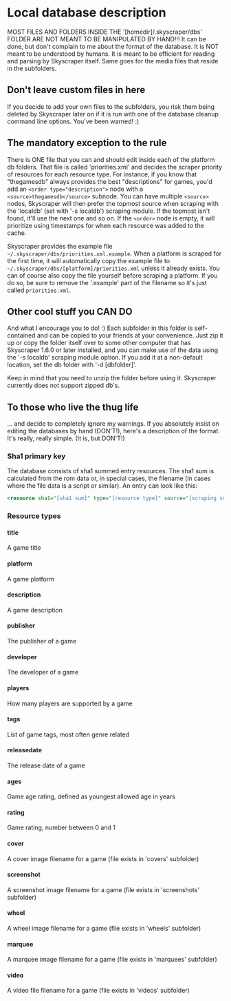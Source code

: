 # Local database description
MOST FILES AND FOLDERS INSIDE THE '[homedir]/.skyscraper/dbs' FOLDER ARE NOT MEANT TO BE MANIPULATED BY HAND!!! It can be done, but don't complain to me about the format of the database. It is NOT meant to be understood by humans. It is meant to be efficient for reading and parsing by Skyscraper itself. Same goes for the media files that reside in the subfolders.

## Don't leave custom files in here
If you decide to add your own files to the subfolders, you risk them being deleted by Skyscraper later on if it is run with one of the database cleanup command line options. You've been warned! :)

## The mandatory exception to the rule
There is ONE file that you can and should edit inside each of the platform db folders. That file is called 'priorities.xml' and decides the scraper priority of resources for each resource type. For instance, if you know that "thegamesdb" always provides the best "descriptions" for games, you'd add an `<order type="description">` node with a `<source>thegamesdb</source>` subnode. You can have multiple `<source>` nodes, Skyscraper will then prefer the topmost source when scraping with the 'localdb' (set with '-s localdb') scraping module. If the topmost isn't found, it'll use the next one and so on. If the `<order>` node is empty, it will prioritize using timestamps for when each resource was added to the cache.

Skyscraper provides the example file `~/.skyscraper/dbs/priorities.xml.example`. When a platform is scraped for the first time, it will automatically copy the example file to `~/.skyscraper/dbs/[platform]/priorities.xml` unless it already exists. You can of course also copy the file yourself before scraping a platform. If you do so, be sure to remove the '.example' part of the filename so it's just called `priorities.xml`.

## Other cool stuff you CAN DO
And what I encourage you to do! :) Each subfolder in this folder is self-contained and can be copied to your friends at your convenience. Just zip it up or copy the folder itself over to some other computer that has Skyscraper 1.6.0 or later installed, and you can make use of the data using the '-s localdb' scraping module option. If you add it at a non-default location, set the db folder with '-d [dbfolder]'.

Keep in mind that you need to unzip the folder before using it. Skyscraper currently does not support zipped db's.

## To those who live the thug life
... and decide to completely ignore my warnings. If you absolutely insist on editing the databases by hand (DON'T!), here's a description of the format. It's really, really simple. (It is, but DON'T!)

### Sha1 primary key
The database consists of sha1 summed entry resources. The sha1 sum is calculated from the rom data or, in special cases, the filename (in cases where the file data is a script or similar). An entry can look like this:

```xml
<resource sha1="[sha1 sum]" type="[resource type]" source="[scraping source]" timestamp="[msecs sine epoch]">Resource data</resource>
```

### Resource types
#### title
A game title
#### platform
A game platform
#### description
A game description
#### publisher
The publisher of a game
#### developer
The developer of a game
#### players
How many players are supported by a game
#### tags
List of game tags, most often genre related
#### releasedate
The release date of a game
#### ages
Game age rating, defined as youngest allowed age in years
#### rating
Game rating, number between 0 and 1
#### cover
A cover image filename for a game (file exists in 'covers' subfolder)
#### screenshot
A screenshot image filename for a game (file exists in 'screenshots' subfolder)
#### wheel
A wheel image filename for a game (file exists in 'wheels' subfolder)
#### marquee
A marquee image filename for a game (file exists in 'marquees' subfolder)
#### video
A video file filename for a game (file exists in 'videos' subfolder)
